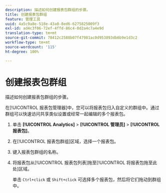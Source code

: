 ```yaml
---
description: 描述如何创建报表包群组的步骤。
title: 创建报表包群组
feature: 管理工具
uuid: 4a5c9a8e-518e-43a0-8ed6-6275825009f3
exl-id: ad4c3f06-72ef-4ffd-86c4-0d2a4c7a4e9d
translation-type: tm+mt
source-git-commit: 78412c2588b07f47981ac0d953893db6b9e1d3c2
workflow-type: tm+mt
source-wordcount: '115'
ht-degree: 100%

---
```


# 创建报表包群组

描述如何创建报表包群组的步骤。

在[!UICONTROL 报表包管理器]中，您可以将报表包归入自定义的群组中。通过群组可以快速访问共享类似设置或经常一起编辑的多个报表包。

1. 单击 **[!UICONTROL Analytics]** > **[!UICONTROL 管理员]** > **[!UICONTROL 报表包]**。
1. 在[!UICONTROL 报表包群组]区域，选择一个报表包。
1. 键入报表包群组的名称。
1. 将报表包从[!UICONTROL 报表包列表]拖至[!UICONTROL 将报表包拖至此处]区域。

   单击 `Ctrl+click` 或 `Shift+click` 可选择多个报表包，然后将它们拖动到群组中。
